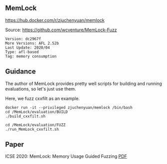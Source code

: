 ## MemLock

https://hub.docker.com/r/zjuchenyuan/memlock

Source: https://github.com/wcventure/MemLock-Fuzz

```
Version: dc2967f
More Versions: AFL 2.52b
Last Update: 2020/04
Type: afl-based
Tag: memory consumption
```

## Guidance

The author of MemLock provides pretty well scripts for building and running evaluations, so let's just use them.

Here, we fuzz cxxfilt as an example.

```
docker run -it --privileged zjuchenyuan/memlock /bin/bash
cd /MemLock/evaluation/BUILD
./build_cxxfilt.sh

cd /MemLock/evaluation/FUZZ
./run_MemLock_cxxfilt.sh
```

## Paper

ICSE 2020: MemLock: Memory Usage Guided Fuzzing [PDF](https://wcventure.github.io/pdf/ICSE2020_MemLock.pdf)